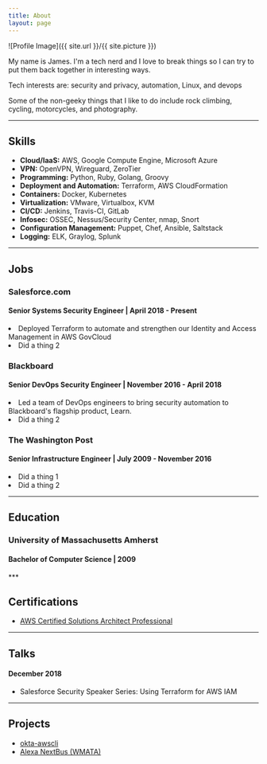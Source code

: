 ```yaml
---
title: About
layout: page
---
```

![Profile Image]({{ site.url }}/{{ site.picture }})

<p>My name is James. I'm a tech nerd and I love to break things so I can try to put them back together in interesting ways.</p>

<p>Tech interests are: security and privacy, automation, Linux, and devops</p>

<p>Some of the non-geeky things that I like to do include rock climbing, cycling, motorcycles, and photography.</p>

***

<h2>Skills</h2>

<ul class="skill-list">
	<li><b>Cloud/IaaS:</b> AWS, Google Compute Engine, Microsoft Azure</li>
	<li><b>VPN:</b> OpenVPN, Wireguard, ZeroTier</li>
	<li><b>Programming:</b> Python, Ruby, Golang, Groovy</li>
	<li><b>Deployment and Automation:</b> Terraform, AWS CloudFormation</li>
	<li><b>Containers:</b> Docker, Kubernetes</li>
	<li><b>Virtualization:</b> VMware, Virtualbox, KVM</li>
	<li><b>CI/CD:</b> Jenkins, Travis-CI, GitLab</li>
	<li><b>Infosec:</b> OSSEC, Nessus/Security Center, nmap, Snort</li>
	<li><b>Configuration Management:</b> Puppet, Chef, Ansible, Saltstack</li>
	<li><b>Logging:</b> ELK, Graylog, Splunk</li>
</ul>

***

<h2>Jobs</h2>
<h3>Salesforce.com</h3>
<h4>Senior Systems Security Engineer | April 2018 - Present</h4>
<li>Deployed Terraform to automate and strengthen our Identity and Access Management in AWS GovCloud</li>
<li>Did a thing 2</li>


<h3>Blackboard</h3>
<h4>Senior DevOps Security Engineer | November 2016 - April 2018</h4>
<li>Led a team of DevOps engineers to bring security automation to Blackboard's flagship product, Learn.</li>
<li>Did a thing 2</li>

<h3>The Washington Post</h3>
<h4>Senior Infrastructure Engineer | July 2009 - November 2016</h4>
<li>Did a thing 1</li>
<li>Did a thing 2</li>

***

<h2>Education</h2>
<h3>University of Massachusetts Amherst</h3>
<h4>Bachelor of Computer Science | 2009</h4>
***

<h2>Certifications</h2>
<ul class="skill-list">
  <li><a href="https://www.certmetrics.com/amazon/public/badge.aspx?i=4&t=c&d=2017-09-28&ci=AWS00157520">AWS Certified Solutions Architect Professional</a></li>
</ul>

***

<h2>Talks</h2>
<h4>December 2018</h4>
<ul class="skill-list">
  <li>Salesforce Security Speaker Series: Using Terraform for AWS IAM</li>
</ul>

***

<h2>Projects</h2>

<ul>
	<li><a href="https://github.com/jmhale/okta-awscli">okta-awscli</a></li>
	<li><a href="https://github.com/jmhale/alexa-nextbus">Alexa NextBus (WMATA)</a></li>
</ul>
